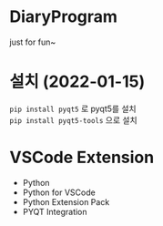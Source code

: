 # DiaryProgram

just for fun~

# 설치 (2022-01-15)

`pip install pyqt5` 로 pyqt5를 설치  
`pip install pyqt5-tools` 으로 설치

# VSCode Extension

- Python
- Python for VSCode
- Python Extension Pack
- PYQT Integration
